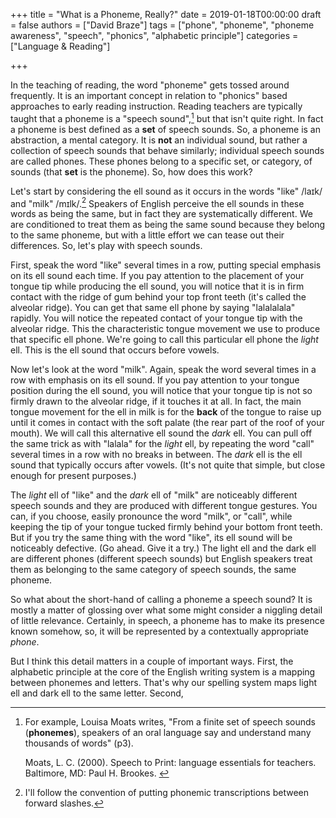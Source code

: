 +++
title = "What is a Phoneme, Really?"
date = 2019-01-18T00:00:00
draft = false
authors = ["David Braze"]
tags = ["phone", "phoneme", "phoneme awareness", "speech", "phonics", "alphabetic principle"]
categories = ["Language & Reading"]

+++

In the teaching of reading, the word "phoneme" gets tossed around
frequently. It is an important concept in relation to "phonics" based
approaches to early reading instruction. Reading teachers are
typically taught that a phoneme is a "speech sound",[^1] but that
isn't quite right. In fact a phoneme is best defined as a **set** of
speech sounds. So, a phoneme is an abstraction, a mental category. It
is **not** an individual sound, but rather a collection of speech
sounds that behave similarly; individual speech sounds are called
phones. These phones belong to a specific set, or category, of sounds
(that **set** is the phoneme). So, how does this work?

Let's start by considering the ell sound as it occurs in the words
"like" /la&#x026A;k/ and "milk" /m&#x026A;lk/.[^2] Speakers of English
perceive the ell sounds in these words as being the same, but in fact
they are systematically different. We are conditioned to treat them as
being the same sound because they belong to the same phoneme, but with
a little effort we can tease out their differences. So, let's play
with speech sounds.

First, speak the word "like" several times in a row, putting special
emphasis on its ell sound each time. If you pay attention to the
placement of your tongue tip while producing the ell sound, you will
notice that it is in firm contact with the ridge of gum behind your
top front teeth (it's called the alveolar ridge). You can get that
same ell phone by saying "lalalalala" rapidly. You will notice the
repeated contact of your tongue tip with the alveolar ridge. This the
characteristic tongue movement we use to produce that specific ell
phone. We're going to call this particular ell phone the *light*
ell. This is the ell sound that occurs before vowels.

Now let's look at the word "milk". Again, speak the word several times
in a row with emphasis on its ell sound. If you pay attention to your
tongue position during the ell sound, you will notice that your tongue
tip is not so firmly drawn to the alveolar ridge, if it touches it at
all. In fact, the main tongue movement for the ell in milk is for the
**back** of the tongue to raise up until it comes in contact with the
soft palate (the rear part of the roof of your mouth). We will call
this alternative ell sound the *dark* ell. You can pull off the same
trick as with "lalala" for the *light* ell, by repeating the word "call"
several times in a row with no breaks in between. The *dark* ell is
the ell sound that typically occurs after vowels. (It's not quite that
simple, but close enough for present purposes.)

The *light* ell of "like" and the *dark* ell of "milk" are noticeably
different speech sounds and they are produced with different tongue
gestures. You can, if you choose, easily pronounce the word "milk", or
"call", while keeping the tip of your tongue tucked firmly behind your
bottom front teeth. But if you try the same thing with the word
"like", its ell sound will be noticeably defective. (Go ahead. Give it
a try.) The light ell and the dark ell are different phones (different
speech sounds) but English speakers treat them as belonging to the
same category of speech sounds, the same phoneme.

So what about the short-hand of calling a phoneme a speech sound? It
is mostly a matter of glossing over what some might consider a
niggling detail of little relevance. Certainly, in speech, a phoneme
has to make its presence known somehow, so, it will be represented by
a contextually appropriate *phone*.

But I think this detail matters
in a couple of important ways. First, the alphabetic principle at the
core of the English writing system is a mapping between phonemes and
letters. That's why our spelling system maps light ell and dark ell to
the same letter. Second,

[^1]: For example, Louisa Moats writes, "From a finite set of speech
      sounds (**phonemes**), speakers of an oral language say and
      understand many thousands of words" (p3).
	
      <p>Moats, L. C. (2000). Speech to Print: language essentials for
      teachers. Baltimore, MD: Paul H. Brookes.

[^2]: I'll follow the convention of putting phonemic transcriptions
      between forward slashes.
